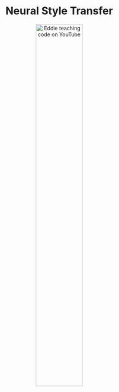 
<h1 align="center">Neural Style Transfer</h1>
<p align="center">
  <img width="50%" src="https://github.com/divy-14/mobile_ip_webcam/blob/master/nst_divy.gif" alt="Eddie teaching code on YouTube" />
</p>
  
